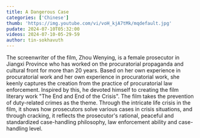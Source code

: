 ```yaml
---
title: A Dangerous Case
categories: ['Chinese']
thumb: 'https://img.youtube.com/vi/voH_kjA7tMk/mqdefault.jpg'
pudate: 2024-07-10T05:32:00
videos: 2024-07-10-05-29-59
author: tin-sokhavuth
---
```

The screenwriter of the film, Zhou Wenying, is a female prosecutor in Jiangxi Province who has worked on the procuratorial propaganda and cultural front for more than 20 years. Based on her own experience in procuratorial work and her own experience in procuratorial work, she keenly captures the creation from the practice of procuratorial law enforcement. Inspired by this, he devoted himself to creating the film literary work "The End and End of the Crisis". The film takes the prevention of duty-related crimes as the theme. Through the intricate life crisis in the film, it shows how prosecutors solve various cases in crisis situations, and through cracking, it reflects the prosecutor's rational, peaceful and standardized case-handling philosophy, law enforcement ability and case-handling level.